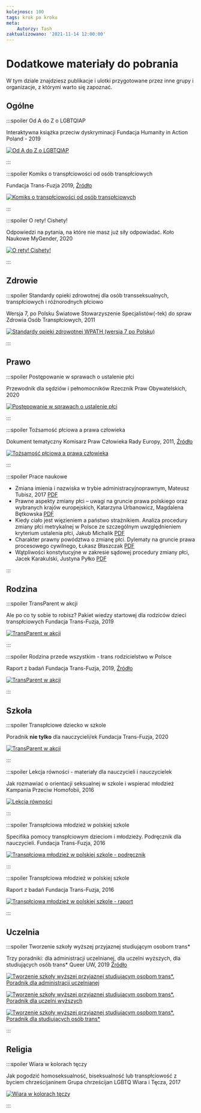 ```yaml
---
kolejnosc: 100
tags: krok po kroku
meta: 
    Autorzy: Tash
zaktualizowano: '2021-11-14 12:00:00'
---
```

# Dodatkowe materiały do pobrania

W tym dziale znajdziesz publikacje i ulotki przygotowane przez inne grupy i organizacje, z którymi warto się zapoznać.

## Ogólne

:::spoiler Od A do Z o LGBTQIAP

Interaktywna książka przeciw dyskryminacji
Fundacja Humanity in Action Poland - 2019


[![Od A do Z o LGBTQIAP](/media/docs/faq/20_updated_LGBT_book_OdAdoZoLGBTQIAP.jpg)](/media/docs/faq/20_updated_LGBT_book_OdAdoZoLGBTQIAP.pdf)

:::

:::spoiler Komiks o transpłciowości od osób transpłciowych

Fundacja Trans-Fuzja 2019, [Źródło](http://transfuzja.org/pl/artykuly/publikacje/wydalismy_komiks_o_transplciowosci.htm)

[![Komiks o transpłciowości od osób transpłciowych](/media/docs/faq/komix_plmin.jpg)](/media/docs/faq/komix_plmin.pdf)

:::

:::spoiler O rety! Cishety!

Odpowiedzi na pytania, na które nie masz już siły odpowiadać.
Koło Naukowe MyGender, 2020

[![O rety! Cishety!](/media/docs/faq/O%20rety!%20Cishety!.jpg)](/media/docs/faq/O%20rety!%20Cishety!.pdf)

:::

## Zdrowie

:::spoiler Standardy opieki zdrowotnej dla osób transseksualnych, transpłciowych i różnorodnych płciowo

Wersja 7, po Polsku
Światowe Stowarzyszenie Specjalistów(-tek) do spraw Zdrowia Osób Transpłciowych, 2011

[![Standardy opieki zdrowotnej WPATH (wersja 7 po Polsku)](/media/docs/standardy/SOC%20V7_Polish.jpg)](/media/docs/standardy/SOC%20V7_Polish.pdf)

:::

## Prawo

:::spoiler Postępowanie w sprawach o ustalenie płci

Przewodnik dla sędziów i pełnomocników
Rzecznik Praw Obywatelskich, 2020

[![Postępowanie w sprawach o ustalenie płci](/media/docs/prawo/Postepowania_w_sprawach_o_ustalenie_plci.jpg)](/media/docs/prawo/Postepowania_w_sprawach_o_ustalenie_plci.pdf)

:::

:::spoiler Tożsamość płciowa a prawa człowieka

Dokument tematyczny
Komisarz Praw Człowieka Rady Europy, 2011, [Źródło](http://transfuzja.org/pl/artykuly/publikacje/dokument_tematyczny_komisarza_praw_czlowieka_rady_europy_tozsamosc_plciowa_a.htm)

[![Tożsamość płciowa a prawa człowieka](/media/docs/prawo/hberg_pol.jpg)](/hberg_pol.pdf)

:::

:::spoiler Prace naukowe

* Zmiana imienia i nazwiska w trybie administracyjnoprawnym, Mateusz Tubisz, 2017 [PDF](/media/docs/prawo/09_Tubisz_M_Zmiana_imienia_i_nazwiska_w_trybie_administracyjnoprawnym.pdf)
* Prawne aspekty zmiany płci – uwagi na gruncie prawa polskiego oraz wybranych krajów europejskich, Katarzyna Urbanowicz, Magdalena Bętkowska [PDF](/media/docs/prawo/09_Tubisz_M_Zmiana_imienia_i_nazwiska_w_trybie_administracyjnoprawnym.pdf)
* Kiedy ciało jest więzieniem a państwo strażnikiem. Analiza procedury zmiany płci metrykalnej w Polsce ze szczególnym uwzględnieniem kryterium ustalenia płci, Jakub Michalik [PDF](/media/docs/prawo/michalik_kiedy_cialo_jest_wiezieniem_a_panstwo_straznikiem_2012.pdf)
* Charakter prawny powództwa o zmianę płci. Dylematy na gruncie prawa procesowego cywilnego, Łukasz Błaszczak [PDF](/media/docs/prawo/powodztwo_o_zmiane_plci.pdf)
* Wątpliwości konstytucyjne w zakresie sądowej procedury zmiany płci, Jacek Karakulski, Justyna Pyłko [PDF](/media/docs/prawo/sadowa_procedura_zmiany_plci.pdf)

:::

## Rodzina

:::spoiler TransParent w akcji

Ale po co ty sobie to robisz? Pakiet wiedzy startowej dla rodziców dzieci transpłciowych
Fundacja Trans-Fuzja, 2019

[![TransParent w akcji](/media/docs/rodzina/Broszura_dla_rodzicow.jpg)](/media/docs/rodzina/Broszura_dla_rodzicow.pdf)

:::

:::spoiler Rodzina przede wszystkim - trans rodzicielstwo w Polsce

Raport z badań
Fundacja Trans-Fuzja, 2019, [Źródło](http://transfuzja.org/pl/artykuly/publikacje/raport_z_badania_rodzina_przede_wszystkim_trans_rodzicielstwo_w_polsce.htm)

[![TransParent w akcji](/media/docs/rodzina/raport_rodzina.jpg)](/media/docs/rodzina/raport_rodzina.pdf)

:::

## Szkoła

:::spoiler Transpłciowe dziecko w szkole

Poradnik **nie tylko** dla nauczycieli/ek
Fundacja Trans-Fuzja, 2020

[![TransParent w akcji](/media/docs/szkola/Transpłciowe-dziecko-w-szkole.jpg)](/media/docs/szkola/Transpłciowe-dziecko-w-szkole.pdf)

:::

:::spoiler Lekcja równości - materiały dla nauczycieli i nauczycielek

Jak rozmawiać o orientacji seksualnej w szkole i wspierać młodzież
Kampania Przeciw Homofobii, 2016

[![Lekcja równości](/media/docs/szkola/lekcja-materialy-wyd2-www.jpg)](/media/docs/szkola/lekcja-materialy-wyd2-www.pdf)

:::

:::spoiler Transpłciowa młodzież w polskiej szkole

Specifika pomocy transpłciowym dzieciom i młodzieży. Podręcznik dla nauczycieli.
Fundacja Trans-Fuzja, 2016

[![Transpłciowa młodzież w polskiej szkole - podręcznik](/media/docs/szkola/trans_mlodziez_net.jpg)](/media/docs/szkola/trans_mlodziez_net.pdf)

:::

:::spoiler Transpłciowa młodzież w polskiej szkole

Raport z badań
Fundacja Trans-Fuzja, 2016

[![Transpłciowa młodzież w polskiej szkole - raport](/media/docs/szkola/trans_mlodziez_net.jpg)](/media/docs/szkola/trans_mlodziez_net.pdf)

:::

## Uczelnia

:::spoiler Tworzenie szkoły wyższej przyjaznej studiującym osobom trans*

Trzy poradniki: dla administracji uczelnianej, dla uczelni wyższych, dla studiujących osób trans\*
Queer UW, 2019 [Źródło](http://queer.uw.edu.pl/2019/09/trzy-poradniki-dotyczace-osob-trans-na-uczelniach-sa-juz-dostepne-za-darmo-dla-kazdego/)

[![Tworzenie szkoły wyższej przyjaznej studiującym osobom trans\*. Poradnik dla administracji uczelnianej](/media/docs/uczelnia/trans-publikacja-administracja.jpg)](/media/docs/uczelnia/trans-publikacja-administracja.pdf)

[![Tworzenie szkoły wyższej przyjaznej studiującym osobom trans\*. Poradnik dla uczelni wyższych](/media/docs/uczelnia/trans-publikacja-uczelnia.jpg)](/media/docs/uczelnia/trans-publikacja-uczelnia.pdf)

[![Tworzenie szkoły wyższej przyjaznej studiującym osobom trans\*. Poradnik dla studiujących osób trans\*](/media/docs/uczelnia/trans-publikacja-studenci.jpg)](/media/docs/uczelnia/trans-publikacja-studenci.pdf)

:::

## Religia

:::spoiler Wiara w kolorach tęczy

Jak pogodzić homoseksualność, biseksualność lub transpłciowość z byciem chrześcijaninem
Grupa chrześcijan LGBTQ Wiara i Tęcza, 2017

[![Wiara w kolorach tęczy](/media/docs/religia/KPH_wiara-w-kolorach_preview.jpg)](/media/docs/religia/KPH_wiara-w-kolorach_preview.pdf)

:::
